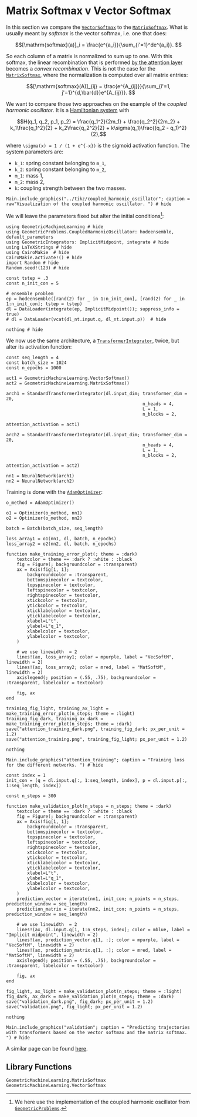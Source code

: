 # Matrix Softmax v Vector Softmax

In this section we compare the [`VectorSoftmax`](@ref) to the [`MatrixSoftmax`](@ref). What is usually meant by *softmax* is the vector softmax, i.e. one that does:

```math
[\mathrm{softmax}(a)]_i = \frac{e^{a_i}}{\sum_{i'=1}^de^{a_i}}. 
```

So each column of a matrix is normalized to sum up to one. With this softmax, the linear recombination that is performed [by the attention layer](@ref "Multihead Attention") becomes a *convex recombination*. This is not the case for the [`MatrixSoftmax`](@ref), where the normalization is computed over all matrix entries:

```math
[\mathrm{softmax}(A)]_{ij} = \frac{e^{A_{ij}}}{\sum_{i'=1, j'=1}^{d,\bar{d}}e^{A_{ij}}}. 
```

We want to compare those two approaches on the example of the *coupled harmonic oscillator*. It is a [Hamiltonian system](@ref "Symplectic Systems") with 

```math
H(q_1, q_2, p_1, p_2) = \frac{q_1^2}{2m_1} + \frac{q_2^2}{2m_2} + k_1\frac{q_1^2}{2} + k_2\frac{q_2^2}{2} +  k\sigma(q_1)\frac{(q_2 - q_1)^2}{2},
```
where ``\sigma(x) = 1 / (1 + e^{-x})`` is the sigmoid activation function. The system parameters are:
- ``k_1``: spring constant belonging to ``m_1``,
- ``k_2``: spring constant belonging to ``m_2``,
- ``m_1``: mass 1,
- ``m_2``: mass 2,
- ``k``: coupling strength between the two masses. 

```@example
Main.include_graphics("../tikz/coupled_harmonic_oscillator"; caption = raw"Visualization of the coupled harmonic oscillator. ") # hide
```

We will leave the parameters fixed but alter the initial conditions[^1]:

[^1]: We here use the implementation of the coupled harmonic oscillator from [`GeometricProblems`](https://github.com/JuliaGNI/GeometricProblems.jl).

```@example softmax_comparison
using GeometricMachineLearning # hide
using GeometricProblems.CoupledHarmonicOscillator: hodeensemble, default_parameters
using GeometricIntegrators: ImplicitMidpoint, integrate # hide
using LaTeXStrings # hide
using CairoMakie  # hide
CairoMakie.activate!() # hide
import Random # hide
Random.seed!(123) # hide

const tstep = .3
const n_init_con = 5

# ensemble problem
ep = hodeensemble([rand(2) for _ in 1:n_init_con], [rand(2) for _ in 1:n_init_con]; tstep = tstep)
dl = DataLoader(integrate(ep, ImplicitMidpoint()); suppress_info = true)
# dl = DataLoader(vcat(dl_nt.input.q, dl_nt.input.p))  # hide

nothing # hide
```

We now use the same architecture, a [`TransformerIntegrator`](@ref), twice, but alter its activation function:

```@example softmax_comparison
const seq_length = 4
const batch_size = 1024
const n_epochs = 1000

act1 = GeometricMachineLearning.VectorSoftmax()
act2 = GeometricMachineLearning.MatrixSoftmax()

arch1 = StandardTransformerIntegrator(dl.input_dim; transformer_dim = 20,
                                                    n_heads = 4, 
                                                    L = 1, 
                                                    n_blocks = 2,
                                                    attention_activation = act1)

arch2 = StandardTransformerIntegrator(dl.input_dim; transformer_dim = 20,
                                                    n_heads = 4,
                                                    L = 1,
                                                    n_blocks = 2,
                                                    attention_activation = act2)

nn1 = NeuralNetwork(arch1)
nn2 = NeuralNetwork(arch2)
```

Training is done with the [`AdamOptimizer`](@ref):

```@example softmax_comparison
o_method = AdamOptimizer()

o1 = Optimizer(o_method, nn1)
o2 = Optimizer(o_method, nn2)

batch = Batch(batch_size, seq_length)

loss_array1 = o1(nn1, dl, batch, n_epochs)
loss_array2 = o2(nn2, dl, batch, n_epochs)
```

```@setup softmax_comparison
function make_training_error_plot(; theme = :dark)
    textcolor = theme == :dark ? :white : :black
    fig = Figure(; backgroundcolor = :transparent)
    ax = Axis(fig[1, 1]; 
        backgroundcolor = :transparent,
        bottomspinecolor = textcolor, 
        topspinecolor = textcolor,
        leftspinecolor = textcolor,
        rightspinecolor = textcolor,
        xtickcolor = textcolor, 
        ytickcolor = textcolor,
        xticklabelcolor = textcolor,
        yticklabelcolor = textcolor,
        xlabel=L"t", 
        ylabel=L"q_1",
        xlabelcolor = textcolor,
        ylabelcolor = textcolor,
    )

    # we use linewidth  = 2
    lines!(ax, loss_array1; color = mpurple, label = "VecSoftM", linewidth = 2)
    lines!(ax, loss_array2; color = mred, label = "MatSoftM", linewidth = 2)
    axislegend(; position = (.55, .75), backgroundcolor = :transparent, labelcolor = textcolor)

    fig, ax
end

training_fig_light, training_ax_light = make_training_error_plot(n_steps; theme = :light)
training_fig_dark, training_ax_dark = make_training_error_plot(n_steps; theme = :dark)
save("attention_training_dark.png", training_fig_dark; px_per_unit = 1.2)
save("attention_training.png", training_fig_light; px_per_unit = 1.2)

nothing
```

```@example
Main.include_graphics("attention_training"; caption = "Training loss for the different networks. ") # hide
```

```@setup softmax_comparison
const index = 1
init_con = (q = dl.input.q[:, 1:seq_length, index], p = dl.input.p[:, 1:seq_length, index])

const n_steps = 300

function make_validation_plot(n_steps = n_steps; theme = :dark)
    textcolor = theme == :dark ? :white : :black
    fig = Figure(; backgroundcolor = :transparent)
    ax = Axis(fig[1, 1]; 
        backgroundcolor = :transparent,
        bottomspinecolor = textcolor, 
        topspinecolor = textcolor,
        leftspinecolor = textcolor,
        rightspinecolor = textcolor,
        xtickcolor = textcolor, 
        ytickcolor = textcolor,
        xticklabelcolor = textcolor,
        yticklabelcolor = textcolor,
        xlabel=L"t", 
        ylabel=L"q_1",
        xlabelcolor = textcolor,
        ylabelcolor = textcolor,
    )
    prediction_vector = iterate(nn1, init_con; n_points = n_steps, prediction_window = seq_length)
    prediction_matrix = iterate(nn2, init_con; n_points = n_steps, prediction_window = seq_length)

    # we use linewidth  = 2
    lines!(ax, dl.input.q[1, 1:n_steps, index]; color = mblue, label = "Implicit midpoint", linewidth = 2)
    lines!(ax, prediction_vector.q[1, :]; color = mpurple, label = "VecSoftM", linewidth = 2)
    lines!(ax, prediction_matrix.q[1, :]; color = mred, label = "MatSoftM", linewidth = 2)
    axislegend(; position = (.55, .75), backgroundcolor = :transparent, labelcolor = textcolor)

    fig, ax
end

fig_light, ax_light = make_validation_plot(n_steps; theme = :light)
fig_dark, ax_dark = make_validation_plot(n_steps; theme = :dark)
save("validation_dark.png", fig_dark; px_per_unit = 1.2)
save("validation.png", fig_light; px_per_unit = 1.2)

nothing
```

```@example
Main.include_graphics("validation"; caption = "Predicting trajectories with transformers based on the vector softmax and the matrix softmax. ") # hide
```

A similar page can be found [here](@ref "Comparing Matrix and Vector Softmax as Activation Functions in a Transformer").

## Library Functions 

```@docs
GeometricMachineLearning.MatrixSoftmax
GeometricMachineLearning.VectorSoftmax
```